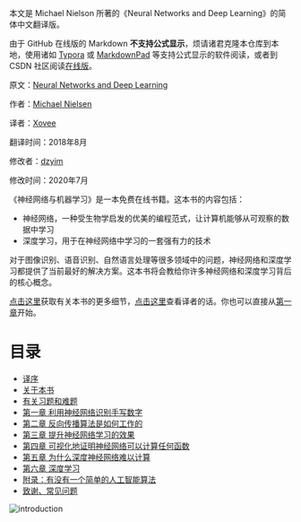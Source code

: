本文是 Michael Nielson 所著的《Neural Networks and Deep Learning》的简体中文翻译版。

由于 GitHub 在线版的 Markdown **不支持公式显示**，烦请诸君克隆本仓库到本地，使用诸如 [Typora](https://typora.io/) 或 [MarkdownPad](http://markdownpad.com/) 等支持公式显示的软件阅读，或者到 CSDN 社区阅读[在线版](https://blog.csdn.net/xovee/article/details/81384670)。

原文：[Neural Networks and Deep Learning](http://neuralnetworksanddeeplearning.com)

作者：[Michael Nielsen](http://michaelnielsen.org)

译者：[Xovee](https://xovee.cn)

翻译时间：2018年8月

修改者：[dzyim](https://github.com/dzyim)

修改时间：2020年7月

《神经网络与机器学习》是一本免费在线书籍。这本书的内容包括：
- 神经网络，一种受生物学启发的优美的编程范式，让计算机能够从可观察的数据中学习
- 深度学习，用于在神经网络中学习的一套强有力的技术

对于图像识别、语音识别、自然语言处理等很多领域中的问题，神经网络和深度学习都提供了当前最好的解决方案。这本书将会教给你许多神经网络和深度学习背后的核心概念。

[点击这里](./About.md)获取有关本书的更多细节，[点击这里](./Translator-Forewords.md)查看译者的话。你也可以直接从[第一章](./Chapter-1.md)开始。

# 目录
- [译序](./Translator-Forewords.md)
- [关于本书](About.md)
- [有关习题和难题](On-the-exercises-and-problems.md)
- [第一章 利用神经网络识别手写数字](Chapter-1.md)
- [第二章 反向传播算法是如何工作的](Chapter-2.md)
- [第三章 提升神经网络学习的效果](Chapter-3.md)
- [第四章 可视化地证明神经网络可以计算任何函数](Chapter-4.md)
- [第五章 为什么深度神经网络难以计算](Chapter-5.md)
- [第六章 深度学习](Chapter-6.md)
- [附录：有没有一个简单的人工智能算法](Appendix.md)
- [致谢、常见问题](Acknowledgements-Frequently-asked-questions.md)

![introduction](./pics/introduction.png)
